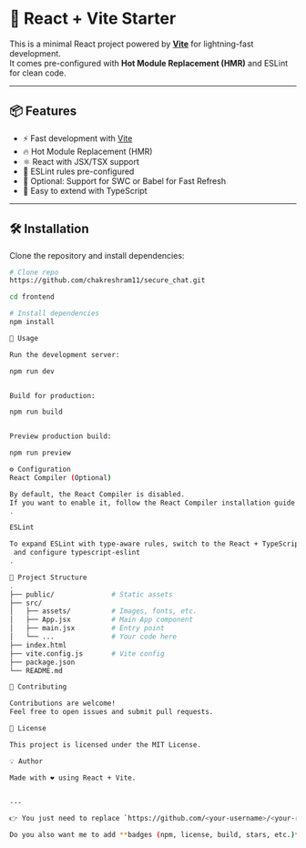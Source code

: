 # 🚀 React + Vite Starter

This is a minimal React project powered by **[Vite](https://vitejs.dev/)** for lightning-fast development.  
It comes pre-configured with **Hot Module Replacement (HMR)** and ESLint for clean code.  

---

## 📦 Features

- ⚡️ Fast development with [Vite](https://vitejs.dev/)
- 🔥 Hot Module Replacement (HMR)
- ⚛️ React with JSX/TSX support
- 🧹 ESLint rules pre-configured
- 🎨 Optional: Support for SWC or Babel for Fast Refresh
- 📄 Easy to extend with TypeScript

---

## 🛠️ Installation

Clone the repository and install dependencies:

```bash
# Clone repo
https://github.com/chakreshram11/secure_chat.git

cd frontend

# Install dependencies
npm install

🚀 Usage

Run the development server:

npm run dev


Build for production:

npm run build


Preview production build:

npm run preview

⚙️ Configuration
React Compiler (Optional)

By default, the React Compiler is disabled.
If you want to enable it, follow the React Compiler installation guide
.

ESLint

To expand ESLint with type-aware rules, switch to the React + TypeScript template
 and configure typescript-eslint
.

📂 Project Structure
.
├── public/              # Static assets
├── src/
│   ├── assets/          # Images, fonts, etc.
│   ├── App.jsx          # Main App component
│   ├── main.jsx         # Entry point
│   └── ...              # Your code here
├── index.html
├── vite.config.js       # Vite config
├── package.json
└── README.md

🤝 Contributing

Contributions are welcome!
Feel free to open issues and submit pull requests.

📜 License

This project is licensed under the MIT License.

💡 Author

Made with ❤️ using React + Vite.


---

👉 You just need to replace `https://github.com/<your-username>/<your-repo>.git` with your actual GitHub repo link.  

Do you also want me to add **badges (npm, license, build, stars, etc.)** at the top for a more professional look?

